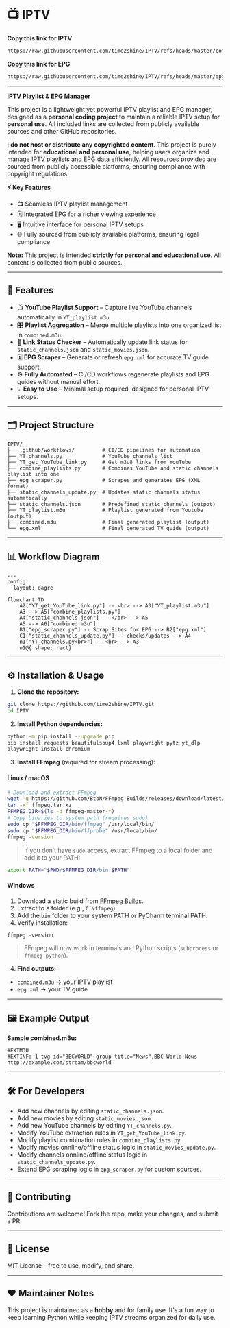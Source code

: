 # 📺 IPTV

**Copy this link for IPTV**
```bash
https://raw.githubusercontent.com/time2shine/IPTV/refs/heads/master/combined.m3u
```
**Copy this link for EPG**
```bash
https://raw.githubusercontent.com/time2shine/IPTV/refs/heads/master/epg.xml
```

---  

**IPTV Playlist & EPG Manager**

This project is a lightweight yet powerful IPTV playlist and EPG manager, designed as a **personal coding project** to maintain a reliable IPTV setup for **personal use**. All included links are collected from publicly available sources and other GitHub repositories.

I **do not host or distribute any copyrighted content**. This project is purely intended for **educational and personal use**, helping users organize and manage IPTV playlists and EPG data efficiently. All resources provided are sourced from publicly accessible platforms, ensuring compliance with copyright regulations.

**⚡ Key Features**

* 📺 Seamless IPTV playlist management
* 🗓 Integrated EPG for a richer viewing experience
* 🖥 Intuitive interface for personal IPTV setups
* 🌐 Fully sourced from publicly available platforms, ensuring legal compliance

**Note:** This project is intended **strictly for personal and educational use**. All content is collected from public sources.

---

## 🚀 Features

* 📺 **YouTube Playlist Support** – Capture live YouTube channels automatically in `YT_playlist.m3u`.
* 🎛 **Playlist Aggregation** – Merge multiple playlists into one organized list in `combined.m3u`.
* 🔗 **Link Status Checker** – Automatically update link status for `static_channels.json` and `static_movies.json`.
* 🗓 **EPG Scraper** – Generate or refresh `epg.xml` for accurate TV guide support.
* ⚙️ **Fully Automated** – CI/CD workflows regenerate playlists and EPG guides without manual effort.
* 💡 **Easy to Use** – Minimal setup required, designed for personal IPTV setups.

---

## 🗂 Project Structure

```
IPTV/
├── .github/workflows/         # CI/CD pipelines for automation
├── YT_channels.py             # YouTube channels list
├── YT_get_YouTube_link.py     # Get m3u8 links from YouTube
├── combine_playlists.py       # Combines YouTube and static channels playlist into one
├── epg_scraper.py             # Scrapes and generates EPG (XML format)
├── static_channels_update.py  # Updates static channels status automatically
├── static_channels.json       # Predefined static channels (outpot)
├── YT_playlist.m3u            # Playlist generated from Youtube (output)
├── combined.m3u               # Final generated playlist (output)
└── epg.xml                    # Final generated TV guide (output)
```

---

## 📊 Workflow Diagram

```mermaid
---
config:
  layout: dagre
---
flowchart TD
    A2["YT_get_YouTube_link.py"] -- <br> --> A3["YT_playlist.m3u"]
    A3 --> A5["combine_playlists.py"]
    A4["static_channels.json"] -- </br> --> A5
    A5 --> A6["combined.m3u"]
    B1["epg_scraper.py"] -- Scrap Sites for EPG --> B2["epg.xml"]
    C1["static_channels_update.py"] -- checks/updates --> A4
    n1["YT_channels.py<br>"] -- <br> --> A3
    n1@{ shape: rect}

```

---

## ⚙️ Installation & Usage

1. **Clone the repository:**

```bash
git clone https://github.com/time2shine/IPTV.git
cd IPTV
```

2. **Install Python dependencies:**

```bash
python -m pip install --upgrade pip
pip install requests beautifulsoup4 lxml playwright pytz yt_dlp
playwright install chromium
```

3. **Install FFmpeg** (required for stream processing):

#### Linux / macOS

```bash
# Download and extract FFmpeg
wget -q https://github.com/BtbN/FFmpeg-Builds/releases/download/latest/ffmpeg-master-latest-linux64-gpl.tar.xz -O ffmpeg.tar.xz
tar -xf ffmpeg.tar.xz
FFMPEG_DIR=$(ls -d ffmpeg-master-*)
# Copy binaries to system path (requires sudo)
sudo cp "$FFMPEG_DIR/bin/ffmpeg" /usr/local/bin/
sudo cp "$FFMPEG_DIR/bin/ffprobe" /usr/local/bin/
ffmpeg -version
```

> If you don’t have `sudo` access, extract FFmpeg to a local folder and add it to your PATH:

```bash
export PATH="$PWD/$FFMPEG_DIR/bin:$PATH"
```

#### Windows

1. Download a static build from [FFmpeg Builds](https://www.gyan.dev/ffmpeg/builds/).
2. Extract to a folder (e.g., `C:\ffmpeg`).
3. Add the `bin` folder to your system PATH or PyCharm terminal PATH.
4. Verify installation:

```powershell
ffmpeg -version
```

> FFmpeg will now work in terminals and Python scripts (`subprocess` or `ffmpeg-python`).

4. **Find outputs:**

* `combined.m3u` → your IPTV playlist
* `epg.xml` → your TV guide

---

## 🖼 Example Output

**Sample combined.m3u:**
```m3u
#EXTM3U
#EXTINF:-1 tvg-id="BBCWORLD" group-title="News",BBC World News
http://example.com/stream/bbcworld
```

---

## 🛠 For Developers

- Add new channels by editing `static_channels.json`.
- Add new movies by editing `static_movies.json`.
- Add new YouTube channels by editing `YT_channels.py`.
- Modify YouTube extraction rules in `YT_get_YouTube_link.py`.
- Modify playlist combination rules in `combine_playlists.py`.
- Modify movies onnline/offline status logic in `static_movies_update.py`.
- Modify channels onnline/offline status logic in `static_channels_update.py`.
- Extend EPG scraping logic in `epg_scraper.py` for custom sources.

---

## 🤝 Contributing

Contributions are welcome! Fork the repo, make your changes, and submit a PR.

---

## 📜 License

MIT License – free to use, modify, and share.

---

## ❤️ Maintainer Notes

This project is maintained as a **hobby** and for family use. It's a fun way to keep learning Python while keeping IPTV streams organized for daily use.
